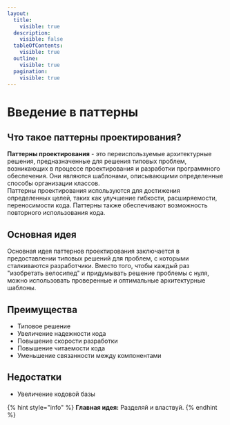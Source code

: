 ```yaml
---
layout:
  title:
    visible: true
  description:
    visible: false
  tableOfContents:
    visible: true
  outline:
    visible: true
  pagination:
    visible: true
---
```


# Введение в паттерны

## Что такое паттерны проектирования?

**Паттерны проектирования** - это переиспользуемые архитектурные решения, предназначенные для решения типовых проблем, возникающих в процессе проектирования и разработки программного обеспечения. Они являются шаблонами, описывающими определенные способы организации классов.\
Паттерны проектирования используются для достижения определенных целей, таких как улучшение гибкости, расширяемости, переносимости кода. Паттерны также обеспечивают возможность повторного использования кода.

## Основная идея

Основная идея паттернов проектирования заключается в предоставлении типовых решений для проблем, с которыми сталкиваются разработчики. Вместо того, чтобы каждый раз "изобретать велосипед" и придумывать решение проблемы с нуля, можно использовать проверенные и оптимальные архитектурные шаблоны.

## Преимущества

* Типовое решение
* Увеличение надежности кода
* Повышение скорости разработки
* Повышение читаемости кода
* Уменьшение связанности между компонентами

## Недостатки

* Увеличение кодовой базы

{% hint style="info" %}
**Главная идея:** Разделяй и властвуй.
{% endhint %}
